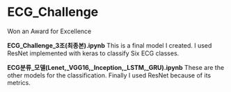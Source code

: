 # ECG_Challenge
Won an Award for Excellence

**ECG_Challenge_3조(최종본).ipynb**
This is a final model I created. I used ResNet implemented with keras to classify Six ECG classes.

**ECG분류_모델(Lenet,_VGG16,_Inception,_LSTM,_GRU).ipynb**
These are the other models for the classification. Finally I used ResNet because of its metrics.
